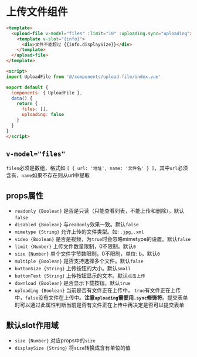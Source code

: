 # 上传文件组件
```html
<template>
  <upload-file v-model="files" :limit="10" :uploading.sync="uploading">
    <template v-slot="{info}">
      <div>文件不能超过 {{info.displaySize}}</div>
    </template>
  </upload-file>
</template>

<script>
import UploadFile from '@/components/upload-file/index.vue'

export default {
  components: { UploadFile },
  data() {
    return {
      files: [],
      uploading: false
    }
  }
}
</script>
```

## `v-model="files"`
`files`必须是数组，格式如 `[ { url: '地址', name: '文件名' } ]`，其中`url`必须含有，`name`如果不存在则从url中提取

## props属性
- `readonly {Boolean}` 是否是只读（只能查看列表，不能上传和删除）。默认`false`
- `disabled {Boolean}` 与`readonly`效果一致。默认`false`
- `mimetype {String}` 允许上传的文件类型。如: `.jpg,.xml`
- `video {Boolean}` 是否是视频，为`true`时会忽略mimetype的设置。默认`false`
- `limit {Number}` 上传文件数量限制，0不限制。默认`0`
- `size {Number}` 单个文件字节数限制，0不限制，单位: b。默认`0`
- `multiple {Boolean}` 是否支持选择多个文件。默认`false`
- `buttonSize {String}` 上传按钮的大小。默认`small`
- `buttonText {String}` 上传按钮显示的文本。默认`点击上传`
- `download {Boolean}` 是否显示下载按钮。默认`true`
- `uploading {Boolean}` 当前是否有文件正在上传中， `true`有文件正在上传中，`false`没有文件在上传中。**注意`uploading`需要用`.sync`修饰符**。提交表单时可以通过此属性判断当前是否有文件正在上传中再决定是否可以提交表单

## 默认slot作用域
- `size {Number}` 对应props中的`size`
- `displaySize {String}` 将`size`转换成含有单位的值
